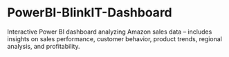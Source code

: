 # PowerBI-BlinkIT-Dashboard
Interactive Power BI dashboard analyzing Amazon sales data – includes insights on sales performance, customer behavior, product trends, regional analysis, and profitability.
